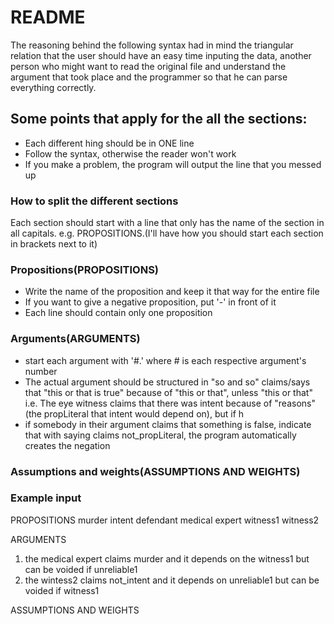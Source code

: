 # README
 The reasoning behind the following syntax had in mind the triangular relation that the user should have an easy time inputing the data, another person who might want to read the original file and understand the argument that took place and the programmer so that he can parse everything correctly.


## Some points that apply for the all the sections:
 - Each different hing should be in ONE line
 - Follow the syntax, otherwise the reader won't work
 - If you make a problem, the program will output the line that you messed up

### How to split the different sections
Each section should start with a line that only has the name of the section in all capitals.
e.g. PROPOSITIONS.(I'll have how you should start each section in brackets next to it)

### Propositions(PROPOSITIONS)
 - Write the name of the proposition and keep it that way for the entire file
 - If you want to give a negative proposition, put '-' in front of it
 - Each line should contain only one proposition

### Arguments(ARGUMENTS)

 - start each argument with '#.' where # is each respective argument's number
 - The actual argument should be structured in "so and so" claims/says that "this or that is true" because of "this or that", unless "this or that"
 i.e. The eye witness claims that there was intent because of "reasons"(the propLiteral that intent would depend on), but if h
 - if somebody in their argument claims that something is false, indicate that
    with saying claims not_propLiteral, the program automatically creates the
    negation


### Assumptions and weights(ASSUMPTIONS AND WEIGHTS)


### Example input

PROPOSITIONS
murder
intent
defendant
medical expert
witness1
witness2

ARGUMENTS

1. the medical expert claims murder and it depends on the witness1 but can be voided if unreliable1
2. the wintess2 claims not_intent and it depends on unreliable1 but can be voided if witness1

ASSUMPTIONS AND WEIGHTS
